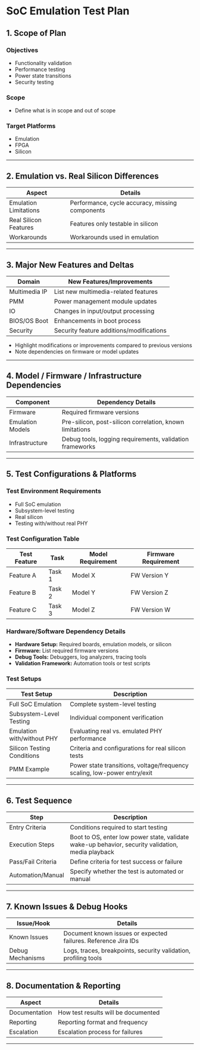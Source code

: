 # SoC Emulation Test Plan

## 1. Scope of Plan

### Objectives
- Functionality validation
- Performance testing
- Power state transitions
- Security testing

### Scope
- Define what is in scope and out of scope

### Target Platforms
- Emulation
- FPGA
- Silicon

---

## 2. Emulation vs. Real Silicon Differences

| Aspect                  | Details                                            |
|------------------------|----------------------------------------------------|
| Emulation Limitations  | Performance, cycle accuracy, missing components    |
| Real Silicon Features  | Features only testable in silicon                  |
| Workarounds            | Workarounds used in emulation                      |

---

## 3. Major New Features and Deltas

| Domain        | New Features/Improvements                        |
|---------------|--------------------------------------------------|
| Multimedia IP | List new multimedia-related features             |
| PMM           | Power management module updates                  |
| IO            | Changes in input/output processing               |
| BIOS/OS Boot  | Enhancements in boot process                     |
| Security      | Security feature additions/modifications         |

- Highlight modifications or improvements compared to previous versions  
- Note dependencies on firmware or model updates

---

## 4. Model / Firmware / Infrastructure Dependencies

| Component         | Dependency Details                                                       |
|------------------|---------------------------------------------------------------------------|
| Firmware          | Required firmware versions                                               |
| Emulation Models  | Pre-silicon, post-silicon correlation, known limitations                 |
| Infrastructure    | Debug tools, logging requirements, validation frameworks                 |

---

## 5. Test Configurations & Platforms

### Test Environment Requirements
- Full SoC emulation
- Subsystem-level testing
- Real silicon
- Testing with/without real PHY

### Test Configuration Table

| Test Feature | Task   | Model Requirement | Firmware Requirement |
|--------------|--------|-------------------|----------------------|
| Feature A    | Task 1 | Model X           | FW Version Y         |
| Feature B    | Task 2 | Model Y           | FW Version Z         |
| Feature C    | Task 3 | Model Z           | FW Version W         |

### Hardware/Software Dependency Details

- **Hardware Setup:** Required boards, emulation models, or silicon  
- **Firmware:** List required firmware versions  
- **Debug Tools:** Debuggers, log analyzers, tracing tools  
- **Validation Framework:** Automation tools or test scripts

### Test Setups

| Test Setup                   | Description                                                      |
|-----------------------------|------------------------------------------------------------------|
| Full SoC Emulation          | Complete system-level testing                                    |
| Subsystem-Level Testing     | Individual component verification                                |
| Emulation with/without PHY  | Evaluating real vs. emulated PHY performance                     |
| Silicon Testing Conditions  | Criteria and configurations for real silicon tests               |
| PMM Example                 | Power state transitions, voltage/frequency scaling, low-power entry/exit |

---

## 6. Test Sequence

| Step              | Description                                                                  |
|-------------------|------------------------------------------------------------------------------|
| Entry Criteria    | Conditions required to start testing                                         |
| Execution Steps   | Boot to OS, enter low power state, validate wake-up behavior, security validation, media playback |
| Pass/Fail Criteria| Define criteria for test success or failure                                  |
| Automation/Manual | Specify whether the test is automated or manual                              |

---

## 7. Known Issues & Debug Hooks

| Issue/Hook       | Details                                                       |
|------------------|---------------------------------------------------------------|
| Known Issues     | Document known issues or expected failures. Reference Jira IDs |
| Debug Mechanisms | Logs, traces, breakpoints, security validation, profiling tools|

---

## 8. Documentation & Reporting

| Aspect        | Details                                          |
|---------------|--------------------------------------------------|
| Documentation | How test results will be documented              |
| Reporting     | Reporting format and frequency                   |
| Escalation    | Escalation process for failures                  |

---
